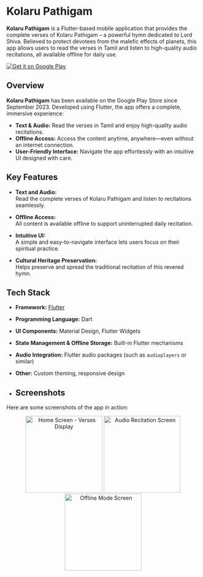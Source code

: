 # Kolaru Pathigam

**Kolaru Pathigam** is a Flutter-based mobile application that provides the complete verses of Kolaru Pathigam – a powerful hymn dedicated to Lord Shiva. Believed to protect devotees from the malefic effects of planets, this app allows users to read the verses in Tamil and listen to high-quality audio recitations, all available offline for daily use.

[![Get it on Google Play](https://play.google.com/intl/en/badges/static/images/badges/en_badge_web_generic.png)](https://play.google.com/store/apps/details?id=com.maha.kolaru_pathigam&hl=en)

## Overview

**Kolaru Pathigam** has been available on the Google Play Store since September 2023. Developed using Flutter, the app offers a complete, immersive experience:
- **Text & Audio:** Read the verses in Tamil and enjoy high-quality audio recitations.
- **Offline Access:** Access the content anytime, anywhere—even without an internet connection.
- **User-Friendly Interface:** Navigate the app effortlessly with an intuitive UI designed with care.

## Key Features

- **Text and Audio:**  
  Read the complete verses of Kolaru Pathigam and listen to recitations seamlessly.
  
- **Offline Access:**  
  All content is available offline to support uninterrupted daily recitation.
  
- **Intuitive UI:**  
  A simple and easy-to-navigate interface lets users focus on their spiritual practice.
  
- **Cultural Heritage Preservation:**  
  Helps preserve and spread the traditional recitation of this revered hymn.

## Tech Stack

- **Framework:** [Flutter](https://flutter.dev/)
- **Programming Language:** Dart
- **UI Components:** Material Design, Flutter Widgets
- **State Management & Offline Storage:** Built-in Flutter mechanisms
- **Audio Integration:** Flutter audio packages (such as `audioplayers` or similar)
- **Other:** Custom theming, responsive design

- ## Screenshots

Here are some screenshots of the app in action:

<div align="center">
  <img src="screenshots/screenshot1.png" alt="Home Screen - Verses Display" width="200px"/>
  <img src="screenshots/screenshot2.png" alt="Audio Recitation Screen" width="200px"/>
  <img src="screenshots/screenshot3.png" alt="Offline Mode Screen" width="200px"/>
</div>

